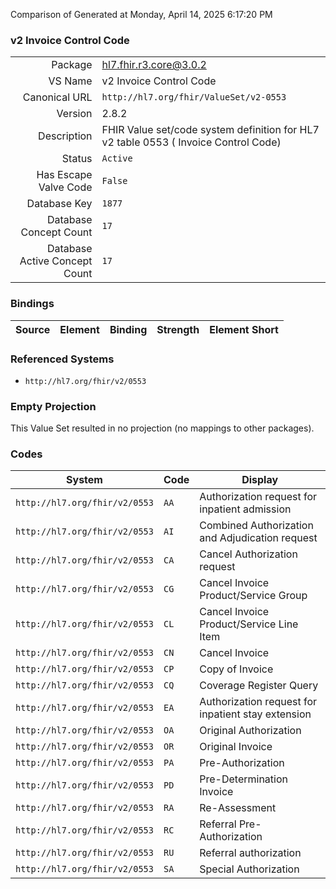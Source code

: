 Comparison of 
Generated at Monday, April 14, 2025 6:17:20 PM

### v2 Invoice Control Code

|      |     |
| ---: | --- |
| Package | hl7.fhir.r3.core@3.0.2 |
| VS Name | v2 Invoice Control Code |
| Canonical URL | `http://hl7.org/fhir/ValueSet/v2-0553` |
| Version | 2.8.2 |
| Description | FHIR Value set/code system definition for HL7 v2 table 0553 ( Invoice Control Code) |
| Status | `Active` |
| Has Escape Valve Code | `False` |
| Database Key | `1877` |
| Database Concept Count | `17` |
| Database Active Concept Count | `17` |
### Bindings

| Source | Element | Binding | Strength | Element Short |
| ------ | ------- | ------- | -------- | ------------- |

### Referenced Systems

* `http://hl7.org/fhir/v2/0553`
### Empty Projection

This Value Set resulted in no projection (no mappings to other packages).

### Codes

| System | Code | Display |
| ------ | ---- | ------- |
| `http://hl7.org/fhir/v2/0553` | `AA` | Authorization request for inpatient admission |
| `http://hl7.org/fhir/v2/0553` | `AI` | Combined Authorization and Adjudication request |
| `http://hl7.org/fhir/v2/0553` | `CA` | Cancel Authorization request |
| `http://hl7.org/fhir/v2/0553` | `CG` | Cancel Invoice Product/Service Group |
| `http://hl7.org/fhir/v2/0553` | `CL` | Cancel Invoice Product/Service Line Item |
| `http://hl7.org/fhir/v2/0553` | `CN` | Cancel Invoice |
| `http://hl7.org/fhir/v2/0553` | `CP` | Copy of Invoice |
| `http://hl7.org/fhir/v2/0553` | `CQ` | Coverage Register Query |
| `http://hl7.org/fhir/v2/0553` | `EA` | Authorization request for inpatient stay extension |
| `http://hl7.org/fhir/v2/0553` | `OA` | Original Authorization |
| `http://hl7.org/fhir/v2/0553` | `OR` | Original Invoice |
| `http://hl7.org/fhir/v2/0553` | `PA` | Pre-Authorization |
| `http://hl7.org/fhir/v2/0553` | `PD` | Pre-Determination Invoice |
| `http://hl7.org/fhir/v2/0553` | `RA` | Re-Assessment |
| `http://hl7.org/fhir/v2/0553` | `RC` | Referral Pre-Authorization |
| `http://hl7.org/fhir/v2/0553` | `RU` | Referral authorization |
| `http://hl7.org/fhir/v2/0553` | `SA` | Special Authorization |
